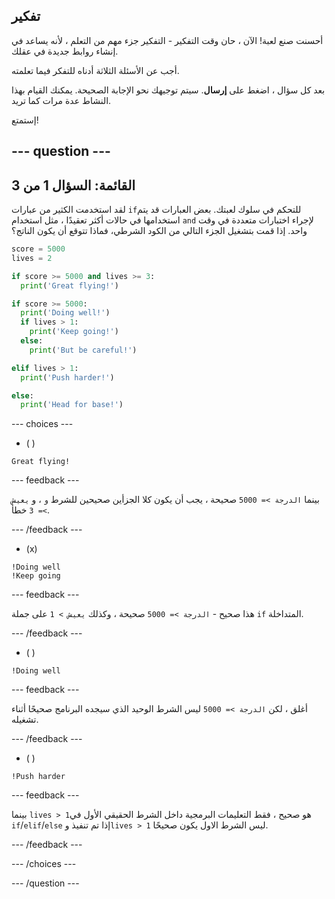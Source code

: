 ## تفكير

أحسنت صنع لعبة!  الآن ، حان وقت التفكير - التفكير جزء مهم من التعلم ، لأنه يساعد في إنشاء روابط جديدة في عقلك.

أجب عن الأسئلة الثلاثة أدناه للتفكر فيما تعلمته.

بعد كل سؤال ، اضغط على **إرسال**. سيتم توجيهك نحو الإجابة الصحيحة. يمكنك القيام بهذا النشاط عدة مرات كما تريد.

إستمتع!

--- question ---
---
القائمة: السؤال 1 من 3
---

لقد استخدمت الكثير من عبارات `if`للتحكم في سلوك لعبتك. بعض العبارات قد يتم استخدامها في حالات أكثر تعقيدًا ، مثل استخدام `and` لإجراء اختبارات متعددة في وقت واحد. إذا قمت بتشغيل الجزء التالي من الكود الشرطي، فماذا تتوقع أن يكون الناتج؟

```python
score = 5000
lives = 2

if score >= 5000 and lives >= 3:
  print('Great flying!')

if score >= 5000: 
  print('Doing well!')
  if lives > 1:
    print('Keep going!')
  else:
    print('But be careful!')

elif lives > 1:
  print('Push harder!')

else:
  print('Head for base!')
```

--- choices ---

- ( )
```
Great flying!
```
  --- feedback ---

بينما `الدرجة >= 5000` صحيحة ، يجب أن يكون كلا الجزأين صحيحين للشرط `و` ، و `يعيش >= 3` خطأ.

  --- /feedback ---

- (x)
```
!Doing well
!Keep going
```
  --- feedback ---

هذا صحيح - `الدرجة >= 5000` صحيحة ، وكذلك `يعيش > 1` على جملة `if` المتداخلة.

  --- /feedback ---

- ( )
```
!Doing well
```
  --- feedback ---

أغلق ، لكن `الدرجة >= 5000` ليس الشرط الوحيد الذي سيجده البرنامج صحيحًا أثناء تشغيله.

  --- /feedback ---

- ( )
```
!Push harder
```
  --- feedback ---

بينما `lives > 1`هو صحيح ، فقط التعليمات البرمجية داخل الشرط الحقيقي الأول في `if`/`elif`/`else` إذا تم تنفيذ و`lives > 1` ليس الشرط الاول يكون صحيحًا.

  --- /feedback ---

--- /choices ---

--- /question ---
